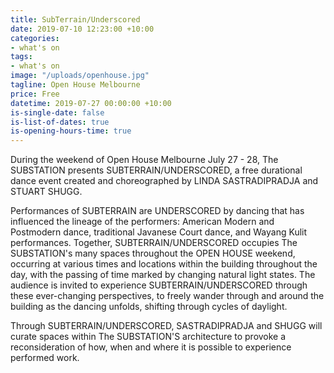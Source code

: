 ```yaml
---
title: SubTerrain/Underscored
date: 2019-07-10 12:23:00 +10:00
categories:
- what's on
tags:
- what's on
image: "/uploads/openhouse.jpg"
tagline: Open House Melbourne
price: Free
datetime: 2019-07-27 00:00:00 +10:00
is-single-date: false
is-list-of-dates: true
is-opening-hours-time: true
---
```


During the weekend of Open House Melbourne July 27 - 28, The SUBSTATION presents SUBTERRAIN/UNDERSCORED, a free durational dance event created and choreographed by LINDA SASTRADIPRADJA and STUART SHUGG. 

Performances of SUBTERRAIN are UNDERSCORED by dancing that has influenced the lineage of the performers: American Modern and Postmodern dance, traditional Javanese Court dance, and Wayang Kulit performances.
Together, SUBTERRAIN/UNDERSCORED occupies The SUBSTATION's many spaces throughout the OPEN HOUSE weekend, occurring at various times and locations within the building throughout the day, with the passing of time marked by changing natural light states. The audience is invited to experience SUBTERRAIN/UNDERSCORED through these ever-changing perspectives, to freely wander through and around the building as the dancing unfolds, shifting through cycles of daylight.  

Through SUBTERRAIN/UNDERSCORED, SASTRADIPRADJA and  SHUGG will curate spaces within The SUBSTATION'S architecture to provoke a reconsideration of how, when and where it is possible to experience performed work.